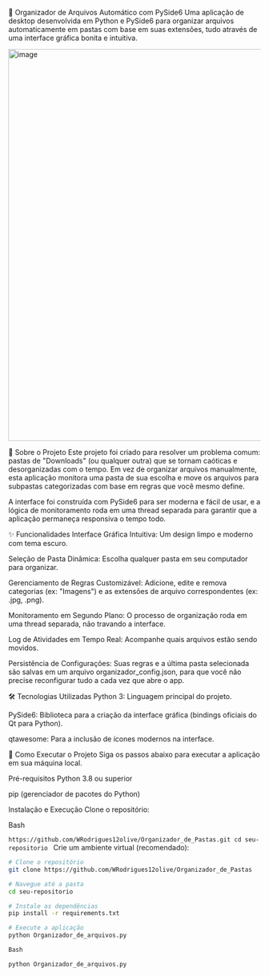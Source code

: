📂 Organizador de Arquivos Automático com PySide6
Uma aplicação de desktop desenvolvida em Python e PySide6 para organizar arquivos automaticamente em pastas com base em suas extensões, tudo através de uma interface gráfica bonita e intuitiva.

<img width="995" height="783" alt="image" src="https://github.com/user-attachments/assets/68b76d2d-c559-4cc3-9c08-eb480698dfe3" />


📖 Sobre o Projeto
Este projeto foi criado para resolver um problema comum: pastas de "Downloads" (ou qualquer outra) que se tornam caóticas e desorganizadas com o tempo. Em vez de organizar arquivos manualmente, esta aplicação monitora uma pasta de sua escolha e move os arquivos para subpastas categorizadas com base em regras que você mesmo define.

A interface foi construída com PySide6 para ser moderna e fácil de usar, e a lógica de monitoramento roda em uma thread separada para garantir que a aplicação permaneça responsiva o tempo todo.

✨ Funcionalidades
Interface Gráfica Intuitiva: Um design limpo e moderno com tema escuro.

Seleção de Pasta Dinâmica: Escolha qualquer pasta em seu computador para organizar.

Gerenciamento de Regras Customizável: Adicione, edite e remova categorias (ex: "Imagens") e as extensões de arquivo correspondentes (ex: .jpg, .png).

Monitoramento em Segundo Plano: O processo de organização roda em uma thread separada, não travando a interface.

Log de Atividades em Tempo Real: Acompanhe quais arquivos estão sendo movidos.

Persistência de Configurações: Suas regras e a última pasta selecionada são salvas em um arquivo organizador_config.json, para que você não precise reconfigurar tudo a cada vez que abre o app.

🛠️ Tecnologias Utilizadas
Python 3: Linguagem principal do projeto.

PySide6: Biblioteca para a criação da interface gráfica (bindings oficiais do Qt para Python).

qtawesome: Para a inclusão de ícones modernos na interface.

🚀 Como Executar o Projeto
Siga os passos abaixo para executar a aplicação em sua máquina local.

Pré-requisitos
Python 3.8 ou superior

pip (gerenciador de pacotes do Python)

Instalação e Execução
Clone o repositório:

Bash

``https://github.com/WRodrigues12olive/Organizador_de_Pastas.git
cd seu-repositorio ``
Crie um ambiente virtual (recomendado):

```bash
# Clone o repositório
git clone https://github.com/WRodrigues12olive/Organizador_de_Pastas

# Navegue até a pasta
cd seu-repositorio

# Instale as dependências
pip install -r requirements.txt

# Execute a aplicação
python Organizador_de_arquivos.py

Bash

python Organizador_de_arquivos.py
```
